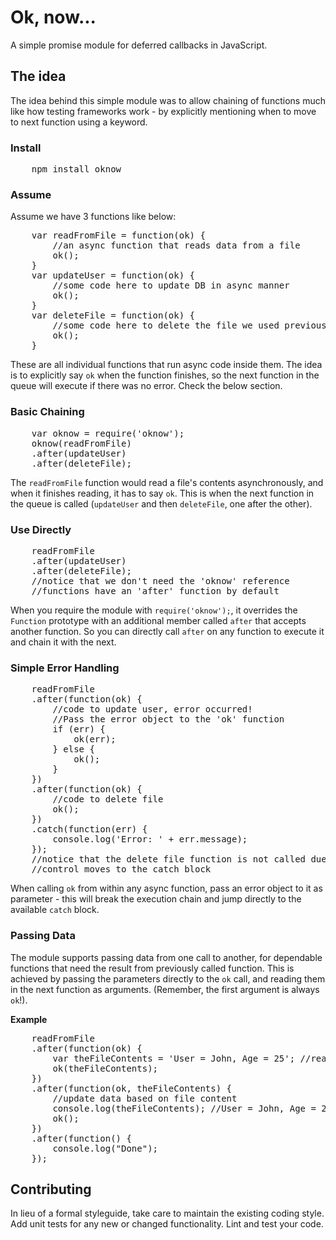 Ok, now...
=====

A simple promise module for deferred callbacks in JavaScript.

## The idea

The idea behind this simple module was to allow chaining of functions much like how testing frameworks work - by explicitly mentioning when to move to next function using a keyword. 

### Install

<pre>
	npm install oknow
</pre>

### Assume
Assume we have 3 functions like below:
<pre>
	var readFromFile = function(ok) {
		//an async function that reads data from a file
		ok();
	}
	var updateUser = function(ok) {
		//some code here to update DB in async manner
		ok();
	}
	var deleteFile = function(ok) {
		//some code here to delete the file we used previously
		ok();
	}
</pre>

These are all individual functions that run async code inside them. The idea is to explicitly say `ok` when the function finishes, so the next function in the queue will execute if there was no error. Check the below section.

### Basic Chaining
<pre>
	var oknow = require('oknow');
	oknow(readFromFile)
	.after(updateUser)
	.after(deleteFile);
</pre>

The `readFromFile` function would read a file's contents asynchronously, and when it finishes reading, it has to say `ok`. This is when the next function in the queue is called (`updateUser` and then `deleteFile`, one after the other).

### Use Directly
<pre>
	readFromFile
	.after(updateUser)
	.after(deleteFile);
	//notice that we don't need the 'oknow' reference
	//functions have an 'after' function by default
</pre>

When you require the module with `require('oknow');`, it overrides the `Function` prototype with an additional member called `after` that accepts another function. So you can directly call `after` on any function to execute it and chain it with the next.

### Simple Error Handling

<pre>
	readFromFile
	.after(function(ok) {
		//code to update user, error occurred!
		//Pass the error object to the 'ok' function
		if (err) {
			ok(err);
		} else {
			ok();
		}
	})
	.after(function(ok) {
		//code to delete file
		ok();
	})
	.catch(function(err) {
		console.log('Error: ' + err.message);
	});
	//notice that the delete file function is not called due to error
	//control moves to the catch block
</pre>

When calling `ok` from within any async function, pass an error object to it as parameter - this will break the execution chain and jump directly to the available `catch` block.

### Passing Data

The module supports passing data from one call to another, for dependable functions that need the result from previously called function. This is achieved by passing the parameters directly to the `ok` call, and reading them in the next function as arguments. (Remember, the first argument is always `ok`!).

**Example**
<pre>
	readFromFile
    .after(function(ok) {
        var theFileContents = 'User = John, Age = 25'; //read file contents into a variable
        ok(theFileContents);
    })
    .after(function(ok, theFileContents) {
    	//update data based on file content
    	console.log(theFileContents); //User = John, Age = 25
    	ok();
    })
    .after(function() {
		console.log("Done");
    });
</pre>


## Contributing

In lieu of a formal styleguide, take care to maintain the existing coding style. Add unit tests for any new or changed functionality. Lint and test your code.
